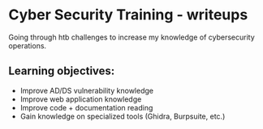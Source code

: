 # Cyber Security Training - writeups

Going through htb challenges to increase my knowledge of cybersecurity operations.

## Learning objectives:
- Improve AD/DS vulnerability knowledge
- Improve web application knowledge
- Improve code + documentation reading
- Gain knowledge on specialized tools (Ghidra, Burpsuite, etc.)
